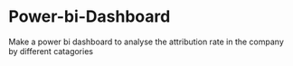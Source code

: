 # Power-bi-Dashboard
Make a power bi dashboard to analyse the attribution rate in the company by different catagories
